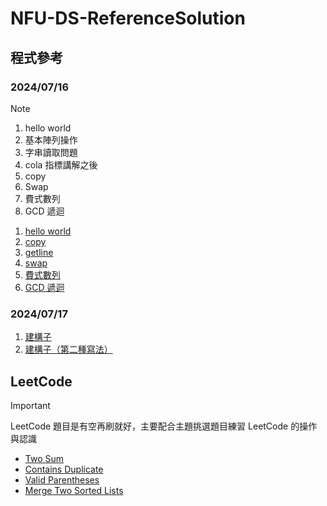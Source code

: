 # NFU-DS-ReferenceSolution

## 程式參考

### 2024/07/16

> [!NOTE]
>
> 1. hello world
> 2. 基本陣列操作
> 3. 字串讀取問題
> 4. cola
> 指標講解之後
> 6. copy
> 7. Swap
> 8. 費式數列
> 9. GCD 遞迴

1. [hello world](0716/hello.cpp)
2. [copy](0716/copy.cpp)
3. [getline](0716/getline.cpp)
4. [swap](0716/swap.cpp)
5. [費式數列](0716/fibonacci.cpp)
6. [GCD 遞迴](0716/gcd.cpp)

### 2024/07/17

1. [建構子](0717/constructor.cpp)
2. [建構子（第二種寫法）](0717/constructor_alternative.cpp)

## LeetCode

> [!IMPORTANT]
> LeetCode 題目是有空再刷就好，主要配合主題挑選題目練習 LeetCode 的操作與認識

- [Two Sum](https://leetcode.com/problems/two-sum/description/)
- [Contains Duplicate](https://leetcode.com/problems/contains-duplicate/description/)
- [Valid Parentheses](https://leetcode.com/problems/valid-parentheses/description/)
- [Merge Two Sorted Lists](https://leetcode.com/problems/merge-two-sorted-lists/description/)

